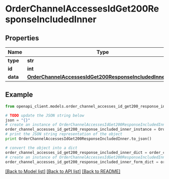 # OrderChannelAccessesIdGet200ResponseIncludedInner


## Properties
Name | Type | Description | Notes
------------ | ------------- | ------------- | -------------
**type** | **str** |  | [optional] 
**id** | **int** |  | [optional] 
**data** | [**OrderChannelAccessesIdGet200ResponseIncludedInnerData**](OrderChannelAccessesIdGet200ResponseIncludedInnerData.md) |  | [optional] 

## Example

```python
from openapi_client.models.order_channel_accesses_id_get200_response_included_inner import OrderChannelAccessesIdGet200ResponseIncludedInner

# TODO update the JSON string below
json = "{}"
# create an instance of OrderChannelAccessesIdGet200ResponseIncludedInner from a JSON string
order_channel_accesses_id_get200_response_included_inner_instance = OrderChannelAccessesIdGet200ResponseIncludedInner.from_json(json)
# print the JSON string representation of the object
print OrderChannelAccessesIdGet200ResponseIncludedInner.to_json()

# convert the object into a dict
order_channel_accesses_id_get200_response_included_inner_dict = order_channel_accesses_id_get200_response_included_inner_instance.to_dict()
# create an instance of OrderChannelAccessesIdGet200ResponseIncludedInner from a dict
order_channel_accesses_id_get200_response_included_inner_form_dict = order_channel_accesses_id_get200_response_included_inner.from_dict(order_channel_accesses_id_get200_response_included_inner_dict)
```
[[Back to Model list]](../README.md#documentation-for-models) [[Back to API list]](../README.md#documentation-for-api-endpoints) [[Back to README]](../README.md)


